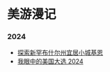 # 美游漫记


### 2024
- [探索新罕布什尔州宜居小城基恩](/article/journey-west/2024/trip-to-keene.md)
- [我眼中的美国大选 2024](/article/journey-west/2024/my-eyes-on-the-us-election-2024.md)